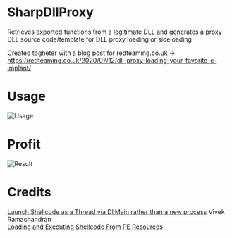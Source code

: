 # SharpDllProxy
Retrieves exported functions from a legitimate DLL and generates a proxy DLL source code/template for DLL proxy loading or sideloading

Created togheter with a blog post for redteaming.co.uk -> https://redteaming.co.uk/2020/07/12/dll-proxy-loading-your-favorite-c-implant/   

# Usage

![Usage](https://i.imgur.com/5COCDlz.png)   

# Profit

![Result](https://redteamingcouk.files.wordpress.com/2020/07/dll.png)

# Credits

[Launch Shellcode as a Thread via DllMain rather than a new process](https://gist.github.com/securitytube/c956348435cc90b8e1f7) Vivek Ramachandran    
[Loading and Executing Shellcode From PE Resources](https://ired.team/offensive-security/code-injection-process-injection/loading-and-executing-shellcode-from-portable-executable-resources)   

